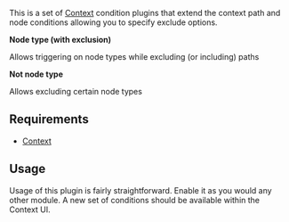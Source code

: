 This is a set of [Context][1] condition plugins that extend the context path and node conditions allowing you to specify exclude options.

**Node type (with exclusion)**

  Allows triggering on node types while excluding (or including) paths

**Not node type**

  Allows excluding certain node types

## Requirements

* [Context][1]

## Usage

Usage of this plugin is fairly straightforward. Enable it as you would any other module. A new set of conditions should be available within the Context UI.

[1]: http://drupal.org/project/context
